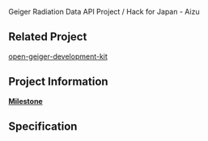 Geiger Radiation Data API Project / Hack for Japan - Aizu

## Related Project ##
[open-geiger-development-kit](http://code.google.com/p/open-geiger-development-kit)

## Project Information ##
**[Milestone](Development.md)**

## Specification ##
